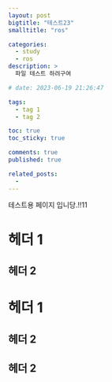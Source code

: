 ```yaml
---
layout: post
bigtitle: "테스트23"
smalltitle: "ros"

categories:
  - study
  - ros
description: >
  파일 테스트 하려구여

# date: 2023-06-19 21:26:47

tags:
  - tag 1
  - tag 2

toc: true
toc_sticky: true

comments: true
published: true

related_posts:
  -
---
```


테스트용 페이지 입니당.!!11

# 헤더 1

## 헤더 2

# 헤더 1

## 헤더 2

## 헤더 2
